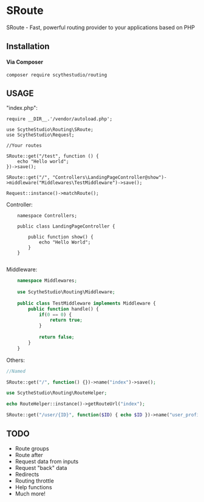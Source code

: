 # SRoute
SRoute - Fast, powerful routing provider to your applications based on PHP

## Installation

#### Via Composer

	composer require scythestudio/routing





## USAGE

"index.php":
```
require __DIR__.'/vendor/autoload.php';

use ScytheStudio\Routing\SRoute;
use ScytheStudio\Request;

//Your routes

SRoute::get("/test", function () {
	echo "Hello world";
})->save();

SRoute::get("/", "Controllers\LandingPageController@show")->middleware("Middlewares\TestMiddleware")->save();

Request::instance()->matchRoute();
```

Controller:
```
	namespace Controllers;
	
	public class LandingPageController {
	
		public function show() {
			echo "Hello World";
		}
	}
	
```

Middleware:

```php
	namespace Middlewares; 
	
	use ScytheStudio\Routing\Middleware;
	
	public class TestMiddleware implements Middleware {
		public function handle() {
			if(0 == 0) {
				return true;
			}
			
			return false;
		}
	}
```

Others:

```php
//Named

SRoute::get("/", function() {})->name("index")->save();

use ScytheStudio\Routing\RouteHelper;

echo RouteHelper::instance()->getRouteUrl("index");

SRoute::get("/user/{ID}", function($ID) { echo $ID })->name("user_profile")->save();

```

## TODO
- Route groups
- Route after
- Request data from inputs
- Request "back" data
- Redirects
- Routing throttle
- Help functions
- Much more!




